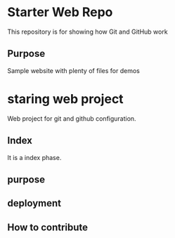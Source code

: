 # Starter Web Repo

This repository is for showing how Git and GitHub work

## Purpose

Sample website with plenty of files for demos

# staring web project
Web project for git and github configuration.
## Index
It is a index phase.
## purpose

## deployment

## How to contribute